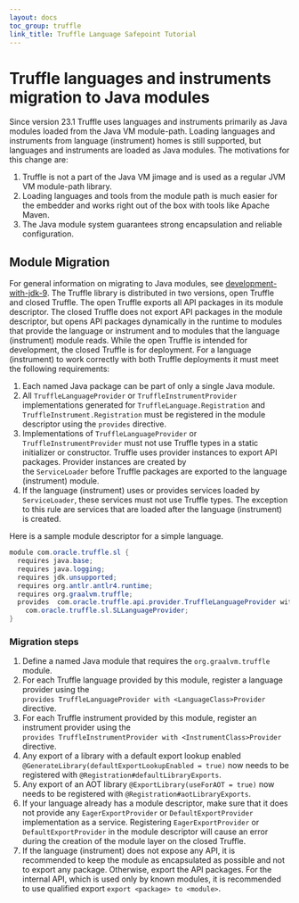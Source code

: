 ```yaml
---
layout: docs
toc_group: truffle
link_title: Truffle Language Safepoint Tutorial
---
```


# Truffle languages and instruments migration to Java modules
Since version 23.1 Truffle uses languages and instruments primarily as Java modules loaded from the Java VM module-path.
Loading languages and instruments from language (instrument) homes is still supported, but languages and instruments are
loaded as Java modules. The motivations for this change are:
1. Truffle is not a part of the Java VM jimage and is used as a regular JVM VM module-path library.
2. Loading languages and tools from the module path is much easier for the embedder and works right out of the box with
tools like Apache Maven.
3. The Java module system guarantees strong encapsulation and reliable configuration.

## Module Migration
For general information on migrating to Java modules, see [development-with-jdk-9](https://blogs.oracle.com/java/post/modular-development-with-jdk-9).
The Truffle library is distributed in two versions, open Truffle and closed Truffle. The open Truffle exports all API
packages in its module descriptor. The closed Truffle does not export API packages in the module descriptor, but opens API
packages dynamically in the runtime to modules that provide the language or instrument and to modules that the language
(instrument) module reads. While the open Truffle is intended for development, the closed Truffle is for deployment.
For a language (instrument) to work correctly with both Truffle deployments it must meet the following requirements:
1. Each named Java package can be part of only a single Java module.
2. All `TruffleLanguageProvider` or `TruffleInstrumentProvider` implementations generated for `TruffleLanguage.Registration`
and `TruffleInstrument.Registration` must be registered in the module descriptor using the `provides` directive.
3. Implementations of `TruffleLanguageProvider` or `TruffleInstrumentProvider` must not use Truffle types in a static
initializer or constructor. Truffle uses provider instances to export API packages. Provider instances are created  by  
the `ServiceLoader` before Truffle packages are exported to the language (instrument) module.
4. If the language (instrument) uses or provides services loaded by `ServiceLoader`, these services must not use
Truffle types. The exception to this rule are services that are loaded after the language (instrument) is created.

Here is a sample module descriptor for a simple language.
```java
module com.oracle.truffle.sl {
  requires java.base;
  requires java.logging;
  requires jdk.unsupported;
  requires org.antlr.antlr4.runtime;
  requires org.graalvm.truffle;
  provides  com.oracle.truffle.api.provider.TruffleLanguageProvider with
    com.oracle.truffle.sl.SLLanguageProvider;
}
```


### Migration steps
1. Define a named Java module that requires the `org.graalvm.truffle` module.
2. For each Truffle language provided by this module, register a language provider using the    
`provides TruffleLanguageProvider with <LanguageClass>Provider` directive.
3. For each Truffle instrument provided by this module, register an instrument provider using the    
`provides TruffleInstrumentProvider with <InstrumentClass>Provider` directive.
4. Any export of a library with a default export lookup enabled `@GenerateLibrary(defaultExportLookupEnabled = true)` now
needs to be registered with `@Registration#defaultLibraryExports`.
5. Any export of an AOT library `@ExportLibrary(useForAOT = true)` now needs to be registered with
`@Registration#aotLibraryExports`.
6. If your language already has a module descriptor, make sure that it does not provide any `EagerExportProvider` or
`DefaultExportProvider` implementation as a service. Registering `EagerExportProvider` or `DefaultExportProvider` in the
module descriptor will cause an error during the creation of the module layer on the closed Truffle.
7. If the language (instrument) does not expose any API, it is recommended to keep the module as encapsulated as
possible and not to export any package. Otherwise, export the API packages. For the internal API, which is used only
by known modules, it is recommended to use qualified export `export <package> to <module>`.
